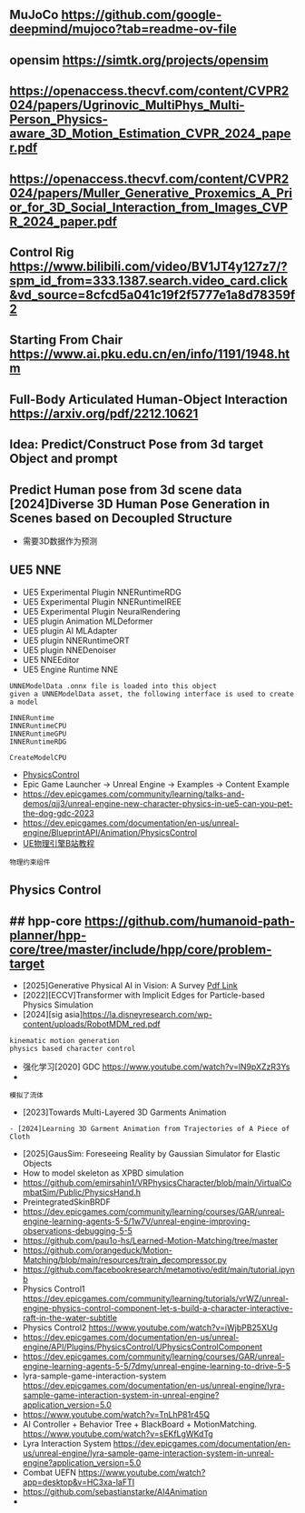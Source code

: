 ## MuJoCo https://github.com/google-deepmind/mujoco?tab=readme-ov-file
## opensim https://simtk.org/projects/opensim
## https://openaccess.thecvf.com/content/CVPR2024/papers/Ugrinovic_MultiPhys_Multi-Person_Physics-aware_3D_Motion_Estimation_CVPR_2024_paper.pdf
## https://openaccess.thecvf.com/content/CVPR2024/papers/Muller_Generative_Proxemics_A_Prior_for_3D_Social_Interaction_from_Images_CVPR_2024_paper.pdf
## Control Rig https://www.bilibili.com/video/BV1JT4y127z7/?spm_id_from=333.1387.search.video_card.click&vd_source=8cfcd5a041c19f2f5777e1a8d78359f2
## Starting From Chair https://www.ai.pku.edu.cn/en/info/1191/1948.htm
## Full-Body Articulated Human-Object Interaction https://arxiv.org/pdf/2212.10621
## Idea: Predict/Construct Pose from 3d target Object and prompt
## Predict Human pose from 3d scene data [2024]Diverse 3D Human Pose Generation in Scenes based on Decoupled Structure
- 需要3D数据作为预测


## UE5 NNE
- UE5 Experimental Plugin NNERuntimeRDG
- UE5 Experimental Plugin NNERuntimeIREE
- UE5 Experimental Plugin NeuralRendering
- UE5 plugin Animation MLDeformer
- UE5 plugin AI MLAdapter
- UE5 plugin NNERuntimeORT
- UE5 plugin NNEDenoiser
- UE5 NNEEditor
- UE5 Engine Runtime NNE
```
UNNEModelData .onnx file is loaded into this object
given a UNNEModelData asset, the following interface is used to create a model

INNERuntime
INNERuntimeCPU
INNERuntimeGPU
INNERuntimeRDG

CreateModelCPU
```
- [PhysicsControl](https://dev.epicgames.com/documentation/en-us/unreal-engine/content-examples-sample-project-for-unreal-engine?application_version=5.4)
- Epic Game Launcher -> Unreal Engine -> Examples -> Content Example
- https://dev.epicgames.com/community/learning/talks-and-demos/qjj3/unreal-engine-new-character-physics-in-ue5-can-you-pet-the-dog-gdc-2023
- https://dev.epicgames.com/documentation/en-us/unreal-engine/BlueprintAPI/Animation/PhysicsControl
- [UE物理引擎B站教程](https://www.bilibili.com/video/BV1ym421372T?spm_id_from=333.788.videopod.sections&vd_source=8cfcd5a041c19f2f5777e1a8d78359f2)
```
物理约束组件

```

## Physics Control

## ## hpp-core https://github.com/humanoid-path-planner/hpp-core/tree/master/include/hpp/core/problem-target




 
- [2025]Generative Physical AI in Vision: A Survey [Pdf Link](https://arxiv.org/pdf/2501.10928v2)
- [2022][ECCV]Transformer with Implicit Edges for Particle-based Physics Simulation
- [2024][sig asia]https://la.disneyresearch.com/wp-content/uploads/RobotMDM_red.pdf
```
kinematic motion generation
physics based character control
```
- 强化学习[2020] GDC https://www.youtube.com/watch?v=lN9pXZzR3Ys
- 
```
模拟了流体
```
- [2023]Towards Multi-Layered 3D Garments Animation
```
- [2024]Learning 3D Garment Animation from Trajectories of A Piece of Cloth
```
- [2025]GausSim: Foreseeing Reality by Gaussian Simulator for Elastic Objects
- How to model skeleton as XPBD simulation 
- https://github.com/emirsahin1/VRPhysicsCharacter/blob/main/VirtualCombatSim/Public/PhysicsHand.h
- PreintegratedSkinBRDF
- https://dev.epicgames.com/community/learning/courses/GAR/unreal-engine-learning-agents-5-5/1w7V/unreal-engine-improving-observations-debugging-5-5
- https://github.com/pau1o-hs/Learned-Motion-Matching/tree/master
- https://github.com/orangeduck/Motion-Matching/blob/main/resources/train_decompressor.py
- https://github.com/facebookresearch/metamotivo/edit/main/tutorial.ipynb
- Physics Control1 https://dev.epicgames.com/community/learning/tutorials/vrWZ/unreal-engine-physics-control-component-let-s-build-a-character-interactive-raft-in-the-water-subtitle
- Physics Control2 https://www.youtube.com/watch?v=iWjbPB25XUg
- https://dev.epicgames.com/documentation/en-us/unreal-engine/API/Plugins/PhysicsControl/UPhysicsControlComponent
- https://dev.epicgames.com/community/learning/courses/GAR/unreal-engine-learning-agents-5-5/7dmy/unreal-engine-learning-to-drive-5-5
- lyra-sample-game-interaction-system https://dev.epicgames.com/documentation/en-us/unreal-engine/lyra-sample-game-interaction-system-in-unreal-engine?application_version=5.0
- https://www.youtube.com/watch?v=TnLhP81r45Q
- AI Controller + Behavior Tree + BlackBoard + MotionMatching. https://www.youtube.com/watch?v=sEKfLgWKdTg
- Lyra Interaction System https://dev.epicgames.com/documentation/en-us/unreal-engine/lyra-sample-game-interaction-system-in-unreal-engine?application_version=5.0
- Combat UEFN https://www.youtube.com/watch?app=desktop&v=HC3xa-laFTI
- https://github.com/sebastianstarke/AI4Animation
- 
